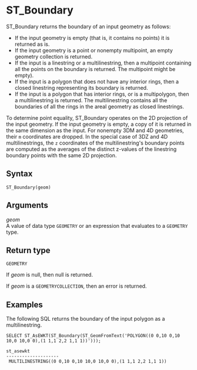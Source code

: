 # ST\_Boundary<a name="ST_Boundary-function"></a>

ST\_Boundary returns the boundary of an input geometry as follows: 
+ If the input geometry is empty \(that is, it contains no points\) it is returned as is\. 
+ If the input geometry is a point or nonempty multipoint, an empty geometry collection is returned\.
+ If the input is a linestring or a multilinestring, then a multipoint containing all the points on the boundary is returned\. The multipoint might be empty\)\.
+ If the input is a polygon that does not have any interior rings, then a closed linestring representing its boundary is returned\.
+ If the input is a polygon that has interior rings, or is a multipolygon, then a multilinestring is returned\. The multilinestring contains all the boundaries of all the rings in the areal geometry as closed linestrings\.

To determine point equality, ST\_Boundary operates on the 2D projection of the input geometry\. If the input geometry is empty, a copy of it is returned in the same dimension as the input\. For nonempty 3DM and 4D geometries, their `m` coordinates are dropped\. In the special case of 3DZ and 4D multilinestrings, the `z` coordinates of the multilinestring's boundary points are computed as the averages of the distinct z\-values of the linestring boundary points with the same 2D projection\.

## Syntax<a name="ST_Boundary-function-syntax"></a>

```
ST_Boundary(geom)
```

## Arguments<a name="ST_Boundary-function-arguments"></a>

 *geom*   
A value of data type `GEOMETRY` or an expression that evaluates to a `GEOMETRY` type\.

## Return type<a name="ST_Boundary-function-return"></a>

`GEOMETRY`

If *geom* is null, then null is returned\.

If *geom* is a `GEOMETRYCOLLECTION`, then an error is returned\.

## Examples<a name="ST_Boundary-function-examples"></a>

The following SQL returns the boundary of the input polygon as a multilinestring\. 

```
SELECT ST_AsEWKT(ST_Boundary(ST_GeomFromText('POLYGON((0 0,10 0,10 10,0 10,0 0),(1 1,1 2,2 1,1 1))')));
```

```
st_asewkt
--------------------
 MULTILINESTRING((0 0,10 0,10 10,0 10,0 0),(1 1,1 2,2 1,1 1))
```